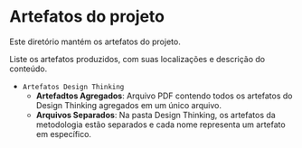 # Artefatos do projeto

Este diretório mantém os artefatos do projeto. 


Liste os artefatos produzidos, com suas localizações e descrição do conteúdo.
* `Artefatos Design Thinking`
	* **Artefadtos Agregados**: Arquivo PDF contendo todos os artefatos do Design Thinking agregados em um único arquivo.
	* **Arquivos Separados**: Na pasta Design Thinking, os artefatos da metodologia estão separados e cada nome representa um artefato em específico.


